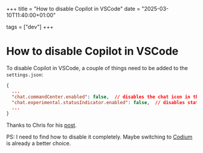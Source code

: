 +++
title = "How to disable Copilot in VSCode"
date = "2025-03-10T11:40:00+01:00"

tags = ["dev"]
+++

# How to disable Copilot in VSCode

To disable Copilot in VSCode, a couple of things need to be added to the `settings.json`:

```json
{
  ...
  "chat.commandCenter.enabled": false,  // disables the chat icon in the top bar
  "chat.experimental.statusIndicator.enabled": false,  // disables status indicator in the bottom bar
  ...
}
```

Thanks to Chris for his [post](https://chriswiegman.com/2024/11/turning-off-copilot-in-vscode/).

PS: I need to find how to disable it completely. Maybe switching to [Codium](https://vscodium.com) is already a better choice.
